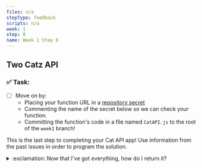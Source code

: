 ```yaml
---
files: n/a
stepType: feedback
scripts: n/a
week: 1
step: 8
name: Week 1 Step 8
---
```


## Two Catz API 

### ✅  Task:
- [ ] Move on by:
    *  Placing your function URL in a [repository secret](https://docs.github.com/en/actions/reference/encrypted-secrets#creating-encrypted-secrets-for-a-repository)
    *  Commenting the name of the secret below so we can check your function. 
    *  Committing the function's code in a file named `CatAPI.js` to the root of the `week1` branch!

This is the last step to completing your Cat API app! Use information from the past issues in order to program the solution.

<details>
<summary>:exclamation: Now that I've got everything, how do I return it?</summary>
    </br>

`context.res` is the key to answering this question!

To return your two images and two names in the output:
```js
context.res = {
    body: {
        cat1: your-first-catpicture-in-base64,
        cat2: your-second-catpicture-in-base64,
        names: [name1, name2]
    }
}
```
<br><br/>
</details>

